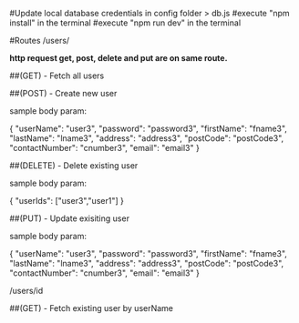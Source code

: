 #Update local database credentials in config folder > db.js
#execute "npm install" in the terminal
#execute "npm run dev" in the terminal


#Routes
/users/

**http request get, post, delete and put are on same route.**

##(GET) - Fetch all users

##(POST) - Create new user

sample body param:

{
"userName": "user3",
"password": "password3",
"firstName": "fname3",
"lastName": "lname3",
"address": "address3",
"postCode": "postCode3",
"contactNumber": "cnumber3",
"email": "email3"
}

##(DELETE) - Delete existing user

sample body param:

{
"userIds": ["user3","user1"]
}

##(PUT) - Update exisiting user

sample body param:

{
"userName": "user3",
"password": "password3",
"firstName": "fname3",
"lastName": "lname3",
"address": "address3",
"postCode": "postCode3",
"contactNumber": "cnumber3",
"email": "email3"
}
  
/users/id

##(GET) - Fetch existing user by userName
  
 
